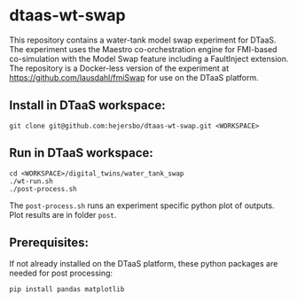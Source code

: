 # dtaas-wt-swap
This repository contains a water-tank model swap experiment for DTaaS. The experiment uses the Maestro co-orchestration engine for FMI-based co-simulation with the Model Swap feature including a FaultInject extension. The repository is a Docker-less version of the experiment at https://github.com/lausdahl/fmiSwap for use on the DTaaS platform.

## Install in DTaaS workspace:
```
git clone git@github.com:hejersbo/dtaas-wt-swap.git <WORKSPACE>
```

## Run in DTaaS workspace:
```
cd <WORKSPACE>/digital_twins/water_tank_swap
./wt-run.sh
./post-process.sh
```
The `post-process.sh` runs an experiment specific python plot of outputs. Plot results are in folder `post`.

## Prerequisites:
If not already installed on the DTaaS platform, these python packages are needed for post processing:
```
pip install pandas matplotlib
```
